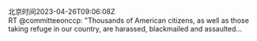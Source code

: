 北京时间2023-04-26T09:06:08Z<br>RT @committeeonccp: "Thousands of American citizens, as well as those taking refuge in our country, are harassed, blackmailed and assaulted…<br><br><br>